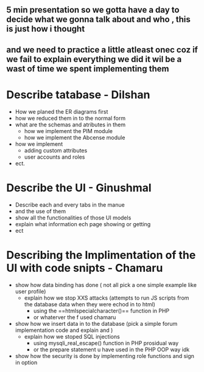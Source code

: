 ## 5 min presentation so we gotta have a day to decide what we gonna talk about and who , this is just how i thought
## and we need to practice a little atleast onec coz if we fail to explain everything we did it wil be a wast of time we spent implementing them

# Describe tatabase - Dilshan

- How we planed the ER diagrams first
- how we reduced them in to the normal form
- what are the schemas and atributes in them
    - how we implement the PIM module
    - how we implement the Abcense module
- how we implement
    - adding custom attributes
    - user accounts and roles
- ect.

# Describe the UI - Ginushmal 

- Describe each and every tabs in the manue 
- and the use of them
- show all the functionalities of those UI models
- explain what information ech page showing or getting
- ect

# Describing the Implimentation of the UI with code snipts - Chamaru

- show how data binding has done ( not all pick a one simple example like user profile)
    - explain how we stop XXS attacks (attempts to run JS scripts from the database data when they were echod in to html)
        - using the ==htmlspecialcharacter()== function in PHP
        - or whaterver the f used chamaru
- show how we insert data in to the database (pick a simple forum implementation code and explain and )
    - explain how we stoped SQL injections 
        - using mysqli_real_escape() function in PHP prosidual way
        - or the prepare statement u have used in the PHP OOP way idk
- show how the security is done by implementing role functions and sign in option